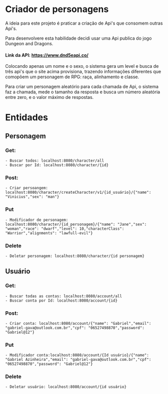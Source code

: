 # Criador de personagens

A ideia para este projeto é praticar a criação de Api's que consomem outras Api's.

Para desenvolvere esta habilidade decidi usar uma Api publica do jogo Dungeon and Dragons.

#### Link da API: https://www.dnd5eapi.co/ 

Colocando apenas um nome e o sexo, o sistema gera um level e busca de três api's que o site acima provisiona, trazendo informações diferentes que comopõem um personagem de RPG: raça, alinhamento e classe. 

Para criar um personagem aleatório para cada chamada de Api, o sistema faz a chamada, mede o tamanho da resposta e busca um número aleatória entre zero, e o valor máximo de respostas.

# Entidades


## Personagem 

### Get: 

    - Buscar todos: localhost:8080/character/all
    - Buscar por Id: localhost:8080/character/{id}

### Post:

    - Criar persoangem: localhost:8080/character/createCharacter/v1/{id_usuário}/{"name": "Vinicius","sex": "man"}


### Put

    - Modificador de personagem: localhost:8080/character/{id_personagem}/{"name": "Jane","sex": "woman","race": "dwarf","level": 10,"characterClass": "Warrior","alignments": "lawfull-evil"}


### Delete

    - Deletar personagem: localhost:8080/character/{id personagem}


## Usuário 

### Get: 

    - Buscar todas as contas: localhost:8080/account/all
    - Buscar conta por Id: localhost:8080/account/{id}

### Post:

    - Criar conta: localhost:8080/account/{"name": "Gabriel","email": "gabriel-gava@outlook.com.br","cpf": "06527498870","password": "Gabriel@12"}

### Put

    - Modificador conta:localhost:8080/account/{Id usuário}/{"name": "Gabriel Azinheira","email": "gabriel-gava@outlook.com.br","cpf": "06527498870","password": "Gabriel@12"}


### Delete

    - Deletar usuário: localhost:8080/account/{id usuário}


